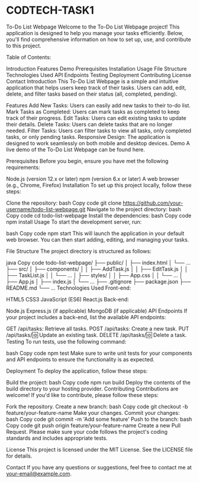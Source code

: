# CODTECH-TASK1
To-Do List Webpage
Welcome to the To-Do List Webpage project! This application is designed to help you manage your tasks efficiently. Below, you'll find comprehensive information on how to set up, use, and contribute to this project.

Table of Contents:

Introduction
Features
Demo
Prerequisites
Installation
Usage
File Structure
Technologies Used
API Endpoints
Testing
Deployment
Contributing
License
Contact
Introduction
This To-Do List Webpage is a simple and intuitive application that helps users keep track of their tasks. Users can add, edit, delete, and filter tasks based on their status (all, completed, pending).

Features
Add New Tasks: Users can easily add new tasks to their to-do list.
Mark Tasks as Completed: Users can mark tasks as completed to keep track of their progress.
Edit Tasks: Users can edit existing tasks to update their details.
Delete Tasks: Users can delete tasks that are no longer needed.
Filter Tasks: Users can filter tasks to view all tasks, only completed tasks, or only pending tasks.
Responsive Design: The application is designed to work seamlessly on both mobile and desktop devices.
Demo
A live demo of the To-Do List Webpage can be found here.

Prerequisites
Before you begin, ensure you have met the following requirements:

Node.js (version 12.x or later)
npm (version 6.x or later)
A web browser (e.g., Chrome, Firefox)
Installation
To set up this project locally, follow these steps:

Clone the repository:
bash
Copy code
git clone https://github.com/your-username/todo-list-webpage.git
Navigate to the project directory:
bash
Copy code
cd todo-list-webpage
Install the dependencies:
bash
Copy code
npm install
Usage
To start the development server, run:

bash
Copy code
npm start
This will launch the application in your default web browser. You can then start adding, editing, and managing your tasks.

File Structure
The project directory is structured as follows:

java
Copy code
todo-list-webpage/
├── public/
│   ├── index.html
│   └── ...
├── src/
│   ├── components/
│   │   ├── AddTask.js
│   │   ├── EditTask.js
│   │   ├── TaskList.js
│   │   └── ...
│   ├── styles/
│   │   ├── App.css
│   │   └── ...
│   ├── App.js
│   ├── index.js
│   └── ...
├── .gitignore
├── package.json
├── README.md
└── ...
Technologies Used
Front-end:

HTML5
CSS3
JavaScript (ES6)
React.js
Back-end:

Node.js
Express.js (if applicable)
MongoDB (if applicable)
API Endpoints
If your project includes a back-end, list the available API endpoints:

GET /api/tasks: Retrieve all tasks.
POST /api/tasks: Create a new task.
PUT /api/tasks/:id: Update an existing task.
DELETE /api/tasks/:id: Delete a task.
Testing
To run tests, use the following command:

bash
Copy code
npm test
Make sure to write unit tests for your components and API endpoints to ensure the functionality is as expected.

Deployment
To deploy the application, follow these steps:

Build the project:
bash
Copy code
npm run build
Deploy the contents of the build directory to your hosting provider.
Contributing
Contributions are welcome! If you'd like to contribute, please follow these steps:

Fork the repository.
Create a new branch:
bash
Copy code
git checkout -b feature/your-feature-name
Make your changes.
Commit your changes:
bash
Copy code
git commit -m 'Add some feature'
Push to the branch:
bash
Copy code
git push origin feature/your-feature-name
Create a new Pull Request.
Please make sure your code follows the project's coding standards and includes appropriate tests.

License
This project is licensed under the MIT License. See the LICENSE file for details.

Contact
If you have any questions or suggestions, feel free to contact me at your-email@example.com.

